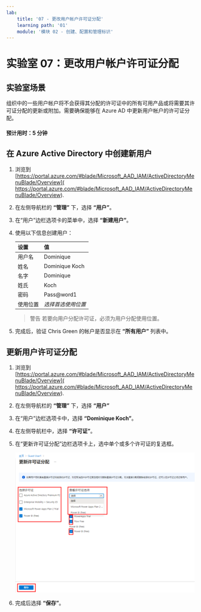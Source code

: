 ```yaml
---
lab:
    title: '07 - 更改用户帐户许可证分配'
    learning path: '01'
    module: '模块 02 - 创建、配置和管理标识'
---
```


# 实验室 07：更改用户帐户许可证分配

## 实验室场景

组织中的一些用户帐户将不会获得其分配的许可证中的所有可用产品或将需要其许可证分配的更新或附加。需要确保能够在 Azure AD 中更新用户帐户的许可证分配。

#### 预计用时：5 分钟

## 在 Azure Active Directory 中创建新用户

1. 浏览到 [https://portal.azure.com/#blade/Microsoft_AAD_IAM/ActiveDirectoryMenuBlade/Overview]( https://portal.azure.com/#blade/Microsoft_AAD_IAM/ActiveDirectoryMenuBlade/Overview).

1. 在左侧导航栏的 **“管理”** 下，选择 **“用户”**。

1. 在“用户”边栏选项卡的菜单中，选择 **“新建用户”**。

1. 使用以下信息创建用户：

    | **设置**| **值**|
    | :--- | :--- |
    | 用户名| Dominique|
    | 姓名| Dominique Koch|
    | 名字| Dominique|
    | 姓氏| Koch|
    | 密码| Pass@word1|
    | 使用位置| *选择首选使用位置*|

    >警告
    >若要向用户分配许可证，必须为用户分配使用位置。

1. 完成后，验证 Chris Green 的帐户是否显示在 **“所有用户”** 列表中。

## 更新用户许可证分配

1. 浏览到 [https://portal.azure.com/#blade/Microsoft_AAD_IAM/ActiveDirectoryMenuBlade/Overview]( https://portal.azure.com/#blade/Microsoft_AAD_IAM/ActiveDirectoryMenuBlade/Overview).

1. 在左侧导航栏的 **“管理”** 下，选择 **“用户”**

1. 在“用户”边栏选项卡中，选择 **“Dominique Koch”**。

1. 在左侧导航栏中，选择 **“许可证”**。

1. 在“更新许可证分配”边栏选项卡上，选中单个或多个许可证的复选框。

    ![显示“更新许可证分配”页的屏幕图像，其中突出显示许可证选项](./media/lp1-mod2-assign-user-license-options.png)

1. 完成后选择 **“保存”**。
